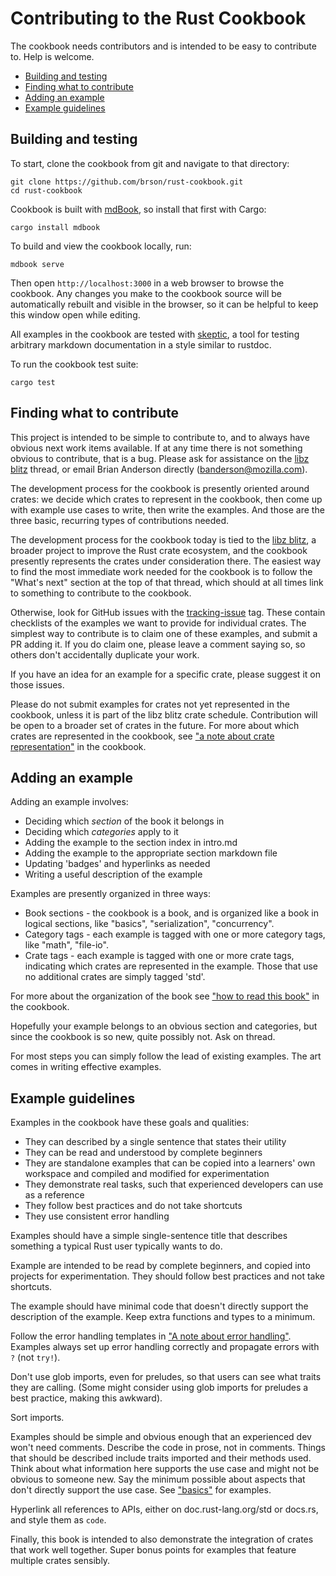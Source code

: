 # Contributing to the Rust Cookbook

The cookbook needs contributors and is intended to be easy to
contribute to. Help is welcome.

* [Building and testing](#building-and-testing)
* [Finding what to contribute](#finding-what-to-contribute)
* [Adding an example](#adding-an-example)
* [Example guidelines](#example-guidelines)

## Building and testing

To start, clone the cookbook from git and navigate to that directory:

```
git clone https://github.com/brson/rust-cookbook.git
cd rust-cookbook
```

Cookbook is built with [mdBook], so install that first with Cargo:

```
cargo install mdbook
```

To build and view the cookbook locally, run:

```
mdbook serve
```

Then open `http://localhost:3000` in a web browser to browse the cookbook. Any
changes you make to the cookbook source will be automatically rebuilt and
visible in the browser, so it can be helpful to keep this window open while
editing.

All examples in the cookbook are tested with [skeptic], a tool for
testing arbitrary markdown documentation in a style similar to
rustdoc.

To run the cookbook test suite:

```
cargo test
```

[mdbook]: http://azerupi.github.io/mdBook/index.html
[skeptic]: https://github.com/brson/rust-skeptic

## Finding what to contribute

This project is intended to be simple to contribute to, and to always
have obvious next work items available. If at any time there is not
something obvious to contribute, that is a bug. Please ask for
assistance on the [libz blitz] thread, or email Brian Anderson
directly (banderson@mozilla.com).

The development process for the cookbook is presently oriented around
crates: we decide which crates to represent in the cookbook, then come
up with example use cases to write, then write the examples. And those
are the three basic, recurring types of contributions needed.

The development process for the cookbook today is tied to the [libz
blitz], a broader project to improve the Rust crate ecosystem, and the
cookbook presently represents the crates under consideration there.
The easiest way to find the most immediate work needed for the
cookbook is to follow the "What's next" section at the top of that
thread, which should at all times link to something to contribute to
the cookbook.

Otherwise, look for GitHub issues with the [tracking-issue] tag. These
contain checklists of the examples we want to provide for individual
crates. The simplest way to contribute is to claim one of these
examples, and submit a PR adding it. If you do claim one, please leave
a comment saying so, so others don't accidentally duplicate your work.

If you have an idea for an example for a specific crate, please
suggest it on those issues.

Please do not submit examples for crates not yet represented in the
cookbook, unless it is part of the libz blitz crate schedule.
Contribution will be open to a broader set of crates in the future.
For more about which crates are represented in the cookbook, see ["a
note about crate representation"][which-crates] in the cookbook.

[tracking-issue]: https://github.com/brson/rust-cookbook/issues?q=is%3Aissue+is%3Aopen+label%3A%22tracking+issue%22
[which-crates]: https://brson.github.io/rust-cookbook/about.html#a-note-about-crate-representation
[libz blitz]: https://internals.rust-lang.org/t/rust-libz-blitz/5184

## Adding an example

Adding an example involves:

- Deciding which _section_ of the book it belongs in
- Deciding which _categories_ apply to it
- Adding the example to the section index in intro.md
- Adding the example to the appropriate section markdown file
- Updating 'badges' and hyperlinks as needed
- Writing a useful description of the example

Examples are presently organized in three ways:

- Book sections - the cookbook is a book, and is organized like a book
  in logical sections, like "basics", "serialization", "concurrency".
- Category tags - each example is tagged with one or more category
  tags, like "math", "file-io".
- Crate tags - each example is tagged with one or more crate tags,
  indicating which crates are represented in the example. Those that
  use no additional crates are simply tagged 'std'.

For more about the organization of the book see ["how to read this
book"] in the cookbook.

Hopefully your example belongs to an obvious section and categories,
but since the cookbook is so new, quite possibly not. Ask on thread.

For most steps you can simply follow the lead of existing examples.
The art comes in writing effective examples.

["how to read this book"]: https://brson.github.io/rust-cookbook/about.html#how-to-read-this-book

## Example guidelines

Examples in the cookbook have these goals and qualities:

- They can described by a single sentence that states
  their utility
- They can be read and understood by complete beginners
- They are standalone examples that can be copied into a learners'
  own workspace and compiled and modified for experimentation
- They demonstrate real tasks, such that experienced developers
  can use as a reference
- They follow best practices and do not take shortcuts
- They use consistent error handling

Examples should have a simple single-sentence title that describes
something a typical Rust user typically wants to do.

Example are intended to be read by complete beginners, and copied into
projects for experimentation. They should follow best practices and
not take shortcuts.

The example should have minimal code that doesn't directly support the
description of the example. Keep extra functions and types to a
minimum.

Follow the error handling templates in ["A note about error
handling"][errors]. Examples always set up error handling correctly and
propagate errors with `?` (not `try!`).

Don't use glob imports, even for preludes, so that users can see what
traits they are calling. (Some might consider using glob imports for
preludes a best practice, making this awkward).

Sort imports.

Examples should be simple and obvious enough that an experienced dev
won't need comments. Describe the code in prose, not in
comments. Things that should be described include traits imported and
their methods used. Think about what information here supports the use
case and might not be obvious to someone new. Say the minimum possible
about aspects that don't directly support the use case. See
["basics"] for examples.

["basics"]: https://brson.github.io/rust-cookbook/basics.html

Hyperlink all references to APIs, either on doc.rust-lang.org/std or
docs.rs, and style them as `code`.

Finally, this book is intended to also demonstrate the integration
of crates that work well together. Super bonus points for examples
that feature multiple crates sensibly.

[errors]: https://brson.github.io/rust-cookbook/about.html#a-note-about-error-handling

